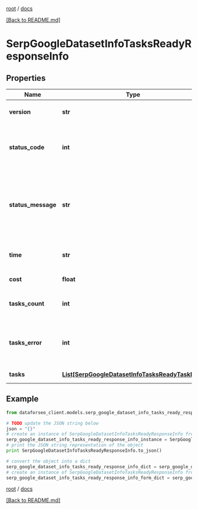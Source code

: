 [root](./../ "root") / [docs](./ "docs")

[[Back to README.md]](./../README.md "[Back to README.md]")

# SerpGoogleDatasetInfoTasksReadyResponseInfo

## Properties

Name | Type | Description | Notes
------------ | ------------- | ------------- | -------------
**version** | **str** | the current version of the API | [optional]
**status_code** | **int** | general status code you can find the full list of the response codes here | [optional]
**status_message** | **str** | general informational message you can find the full list of general informational messages here | [optional]
**time** | **str** | total execution time, seconds | [optional]
**cost** | **float** | total tasks cost, USD | [optional]
**tasks_count** | **int** | the number of tasks in the tasks array | [optional]
**tasks_error** | **int** | the number of tasks in the tasks array returned with an error | [optional]
**tasks** | [**List[SerpGoogleDatasetInfoTasksReadyTaskInfo]**](SerpGoogleDatasetInfoTasksReadyTaskInfo.md) | array of tasks | [optional]

## Example

```python
from dataforseo_client.models.serp_google_dataset_info_tasks_ready_response_info import SerpGoogleDatasetInfoTasksReadyResponseInfo

# TODO update the JSON string below
json = "{}"
# create an instance of SerpGoogleDatasetInfoTasksReadyResponseInfo from a JSON string
serp_google_dataset_info_tasks_ready_response_info_instance = SerpGoogleDatasetInfoTasksReadyResponseInfo.from_json(json)
# print the JSON string representation of the object
print SerpGoogleDatasetInfoTasksReadyResponseInfo.to_json()

# convert the object into a dict
serp_google_dataset_info_tasks_ready_response_info_dict = serp_google_dataset_info_tasks_ready_response_info_instance.to_dict()
# create an instance of SerpGoogleDatasetInfoTasksReadyResponseInfo from a dict
serp_google_dataset_info_tasks_ready_response_info_form_dict = serp_google_dataset_info_tasks_ready_response_info.from_dict(serp_google_dataset_info_tasks_ready_response_info_dict)
```

  

[root](./../ "root") / [docs](./ "docs")

[[Back to README.md]](./../README.md "[Back to README.md]")